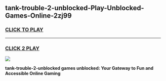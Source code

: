 
## tank-trouble-2-unblocked-Play-Unblocked-Games-Online-2zj99
<h3>
<a href="https://premium76.site?title=tank-trouble-2-unblocked&ref=25A">CLICK TO PLAY</a></h3>
<hr>

<h3>
<a href="https://premium76.site?title=tank-trouble-2-unblocked&ref=25A">CLICK 2 PLAY</a>
  
</h3>

<a href="https://premium76.site?title=tank-trouble-2-unblocked&ref=25A"><img src="https://clearcache.store/games.png"></a>


**tank-trouble-2-unblocked games unblocked: Your Gateway to Fun and Accessible Online Gaming**
